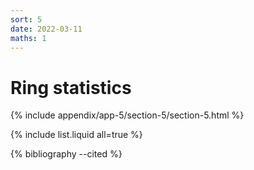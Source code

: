 ```yaml
---
sort: 5
date: 2022-03-11
maths: 1
---
```


# Ring statistics


{% include appendix/app-5/section-5/section-5.html %}

{% include list.liquid all=true %}

{% bibliography --cited %}

